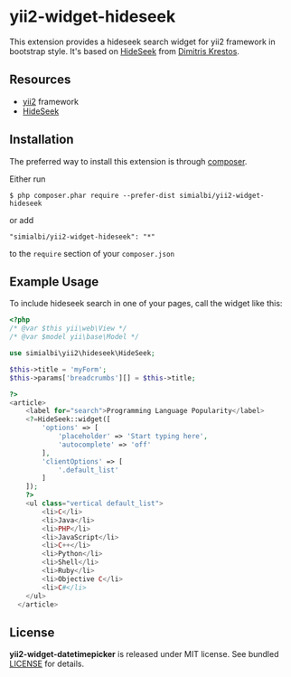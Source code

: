 # yii2-widget-hideseek
This extension provides a hideseek search widget for yii2 framework in bootstrap style. It's based 
on [HideSeek](http://vdw.github.io/HideSeek/) from [Dimitris Krestos](https://github.com/vdw).
 
## Resources
 * [yii2](https://github.com/yiisoft/yii2) framework
 * [HideSeek](https://github.com/vdw/HideSeek)
 
## Installation

The preferred way to install this extension is through [composer](http://getcomposer.org/download/).

Either run

```
$ php composer.phar require --prefer-dist simialbi/yii2-widget-hideseek
```

or add 

```
"simialbi/yii2-widget-hideseek": "*"
```

to the ```require``` section of your `composer.json`

## Example Usage

To include hideseek search in one of your pages, call the widget like this:
```php
<?php
/* @var $this yii\web\View */
/* @var $model yii\base\Model */

use simialbi\yii2\hideseek\HideSeek;

$this->title = 'myForm';
$this->params['breadcrumbs'][] = $this->title;

?>
<article>
	<label for="search">Programming Language Popularity</label>
	<?=HideSeek::widget([
		'options' => [
			'placeholder' => 'Start typing here',
			'autocomplete' => 'off'
		],
		'clientOptions' => [
			'.default_list'
		]
	]);
	?>
	<ul class="vertical default_list">
		<li>C</li>
		<li>Java</li>
		<li>PHP</li>
		<li>JavaScript</li>
		<li>C++</li>
		<li>Python</li>
		<li>Shell</li>
		<li>Ruby</li>
		<li>Objective C</li>
		<li>C#</li>
	</ul>
  </article>
```

## License

**yii2-widget-datetimepicker** is released under MIT license. See bundled [LICENSE](LICENSE) for details.